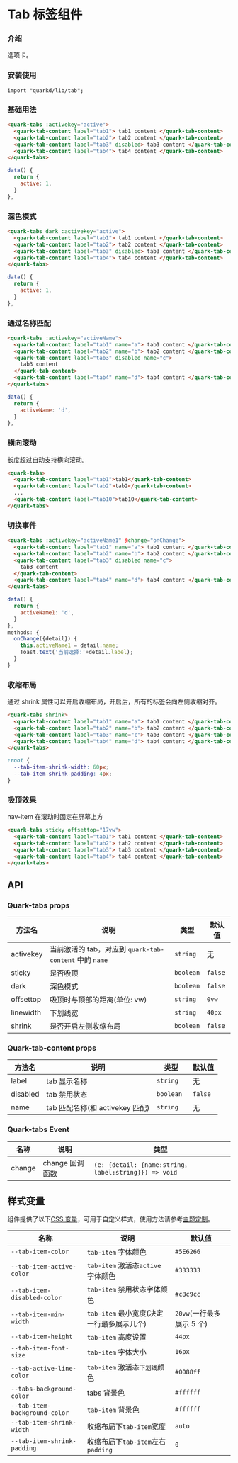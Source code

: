 # Tab 标签组件

### 介绍

选项卡。

### 安装使用

```tsx
import "quarkd/lib/tab";
```

### 基础用法

```html
<quark-tabs :activekey="active">
  <quark-tab-content label="tab1"> tab1 content </quark-tab-content>
  <quark-tab-content label="tab2"> tab2 content </quark-tab-content>
  <quark-tab-content label="tab3" disabled> tab3 content </quark-tab-content>
  <quark-tab-content label="tab4"> tab4 content </quark-tab-content>
</quark-tabs>
```

```javascript
data() {
  return {
    active: 1,
  }
},
```

### 深色模式

```html
<quark-tabs dark :activekey="active">
  <quark-tab-content label="tab1"> tab1 content </quark-tab-content>
  <quark-tab-content label="tab2"> tab2 content </quark-tab-content>
  <quark-tab-content label="tab3" disabled> tab3 content </quark-tab-content>
  <quark-tab-content label="tab4"> tab4 content </quark-tab-content>
</quark-tabs>
```

```javascript
data() {
  return {
    active: 1,
  }
},
```

### 通过名称匹配

```html
<quark-tabs :activekey="activeName">
  <quark-tab-content label="tab1" name="a"> tab1 content </quark-tab-content>
  <quark-tab-content label="tab2" name="b"> tab2 content </quark-tab-content>
  <quark-tab-content label="tab3" disabled name="c">
    tab3 content
  </quark-tab-content>
  <quark-tab-content label="tab4" name="d"> tab4 content </quark-tab-content>
</quark-tabs>
```

```js
data() {
  return {
    activeName: 'd',
  }
},
```

### 横向滚动

长度超过自动支持横向滚动。

```html
<quark-tabs>
  <quark-tab-content label="tab1">tab1</quark-tab-content>
  <quark-tab-content label="tab2">tab2</quark-tab-content>
  ...
  <quark-tab-content label="tab10">tab10</quark-tab-content>
</quark-tabs>
```

### 切换事件

```html
<quark-tabs :activekey="activeName1" @change="onChange">
  <quark-tab-content label="tab1" name="a"> tab1 content </quark-tab-content>
  <quark-tab-content label="tab2" name="b"> tab2 content </quark-tab-content>
  <quark-tab-content label="tab3" disabled name="c">
    tab3 content
  </quark-tab-content>
  <quark-tab-content label="tab4" name="d"> tab4 content </quark-tab-content>
</quark-tabs>
```

```js
data() {
  return {
    activeName1: 'd',
  }
},
methods: {
  onChange({detail}) {
    this.activeName1 = detail.name;
    Toast.text('当前选择:'+detail.label);
  }
}
```

### 收缩布局

通过 shrink 属性可以开启收缩布局，开启后，所有的标签会向左侧收缩对齐。

```html
<quark-tabs shrink>
  <quark-tab-content label="tab1" name="a"> tab1 content </quark-tab-content>
  <quark-tab-content label="tab2" name="b"> tab2 content </quark-tab-content>
  <quark-tab-content label="tab3" name="c"> tab3 content </quark-tab-content>
  <quark-tab-content label="tab4" name="d"> tab4 content </quark-tab-content>
</quark-tabs>
```

```css
:root {
  --tab-item-shrink-width: 60px;
  --tab-item-shrink-padding: 4px;
}
```

### 吸顶效果

nav-item 在滚动时固定在屏幕上方

```html
<quark-tabs sticky offsettop="17vw">
  <quark-tab-content label="tab1"> tab1 content </quark-tab-content>
  <quark-tab-content label="tab2"> tab2 content </quark-tab-content>
  <quark-tab-content label="tab3"> tab3 content </quark-tab-content>
  <quark-tab-content label="tab4"> tab4 content </quark-tab-content>
</quark-tabs>
```

## API

### Quark-tabs props

| 方法名    | 说明                                                   | 类型      | 默认值  |
| --------- | ------------------------------------------------------ | --------- | ------- |
| activekey | 当前激活的 tab，对应到 `quark-tab-content` 中的 `name` | `string`  | 无      |
| sticky    | 是否吸顶                                               | `boolean` | `false` |
| dark      | 深色模式                                               | `boolean` | `false` |
| offsettop | 吸顶时与顶部的距离(单位: vw)                           | `string`  | `0vw`   |
| linewidth | 下划线宽                                               | `string`  | `40px`  |
| shrink    | 是否开启左侧收缩布局                                   | `boolean` | `false` |

### Quark-tab-content props

| 方法名   | 说明                            | 类型       | 默认值  |
| -------- | ------------------------------- | ---------- | ------- |
| label    | tab 显示名称                    | `string `  | 无      |
| disabled | tab 禁用状态                    | `boolean ` | `false` |
| name     | tab 匹配名称(和 activekey 匹配) | `string `  | 无      |

### Quark-tabs Event

| 名称   | 说明            | 类型                                                 |
| ------ | --------------- | ---------------------------------------------------- |
| change | change 回调函数 | `(e: {detail: {name:string，label:string}}) => void` |

## 样式变量

组件提供了以下[CSS 变量](https://developer.mozilla.org/zh-CN/docs/Web/CSS/Using_CSS_custom_properties)，可用于自定义样式，使用方法请参考[主题定制](#/zh-CN/guide/theme)。

| 名称                          | 说明                                      | 默认值                    |
| ----------------------------- | ----------------------------------------- | ------------------------- |
| `--tab-item-color`            | `tab-item` 字体颜色                       | `#5E6266`                 |
| `--tab-item-active-color`     | `tab-item` 激活态`active`字体颜色         | `#333333`                 |
| `--tab-item-disabled-color`   | `tab-item` 禁用状态字体颜色               | `#c8c9cc`                 |
| `--tab-item-min-width`        | `tab-item` 最小宽度(决定一行最多展示几个) | `20vw`(一行最多展示 5 个) |
| `--tab-item-height`           | `tab-item` 高度设置                       | `44px `                   |
| `--tab-item-font-size`        | `tab-item` 字体大小                       | `16px`                    |
| `--tab-active-line-color`     | `tab-item` 激活态`下划线`颜色             | `#0088ff `                |
| `--tabs-background-color`     | tabs 背景色                               | `#ffffff`                 |
| `--tab-item-background-color` | `tab-item` 背景色                         | `#ffffff `                |
| `--tab-item-shrink-width`     | 收缩布局下`tab-item`宽度                  | `auto`                    |
| `--tab-item-shrink-padding`   | 收缩布局下`tab-item`左右`padding`         | `0`                       |
